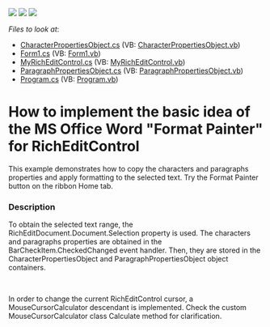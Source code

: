 <!-- default badges list -->
![](https://img.shields.io/endpoint?url=https://codecentral.devexpress.com/api/v1/VersionRange/128610546/16.1.4%2B)
[![](https://img.shields.io/badge/Open_in_DevExpress_Support_Center-FF7200?style=flat-square&logo=DevExpress&logoColor=white)](https://supportcenter.devexpress.com/ticket/details/E5223)
[![](https://img.shields.io/badge/📖_How_to_use_DevExpress_Examples-e9f6fc?style=flat-square)](https://docs.devexpress.com/GeneralInformation/403183)
<!-- default badges end -->
<!-- default file list -->
*Files to look at*:

* [CharacterPropertiesObject.cs](./CS/DXApplication9/CharacterPropertiesObject.cs) (VB: [CharacterPropertiesObject.vb](./VB/DXApplication9/CharacterPropertiesObject.vb))
* [Form1.cs](./CS/DXApplication9/Form1.cs) (VB: [Form1.vb](./VB/DXApplication9/Form1.vb))
* [MyRichEditControl.cs](./CS/DXApplication9/MyRichEditControl.cs) (VB: [MyRichEditControl.vb](./VB/DXApplication9/MyRichEditControl.vb))
* [ParagraphPropertiesObject.cs](./CS/DXApplication9/ParagraphPropertiesObject.cs) (VB: [ParagraphPropertiesObject.vb](./VB/DXApplication9/ParagraphPropertiesObject.vb))
* [Program.cs](./CS/DXApplication9/Program.cs) (VB: [Program.vb](./VB/DXApplication9/Program.vb))
<!-- default file list end -->
# How to implement the basic idea of the MS Office Word "Format Painter" for RichEditControl


<p>This example demonstrates how to copy the characters and paragraphs properties and apply formatting to the selected text. Try the Format Painter button on the ribbon Home tab. </p>


<h3>Description</h3>

<p>To obtain the selected text range, the RichEditDocument.Document.Selection property is used. The characters and paragraphs properties are obtained in the BarCheckItem.CheckedChanged event handler. Then, they are stored in the CharacterPropertiesObject and ParagraphPropertiesObject object containers.</p>
<br>
<p>In order to change the current RichEditControl cursor, a MouseCursorCalculator descendant is implemented. Check the custom MouseCursorCalculator class Calculate method for clarification.</p>

<br/>


